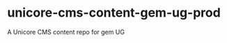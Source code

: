 unicore-cms-content-gem-ug-prod
===============================

A Unicore CMS content repo for gem UG
